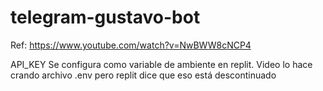 # telegram-gustavo-bot

Ref: https://www.youtube.com/watch?v=NwBWW8cNCP4

API_KEY Se configura como variable de ambiente en replit. Video lo hace crando archivo .env pero replit dice que eso está descontinuado